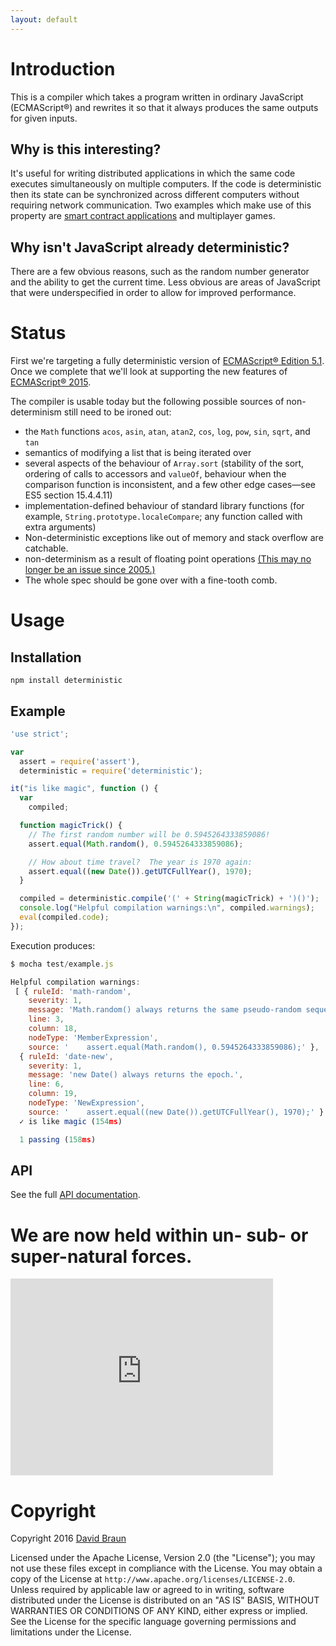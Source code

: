 ```yaml
---
layout: default
---
```

# Introduction

This is a compiler which takes a program written in ordinary JavaScript (ECMAScript®) and rewrites it so that it always produces the same outputs for given inputs.

## Why is this interesting?

It's useful for writing distributed applications in which the same code executes simultaneously on multiple computers.  If the code is deterministic then its state can be synchronized across different computers without requiring network communication.  Two examples which make use of this property  are [smart contract applications](https://erisindustries.com/) and multiplayer games.

## Why isn't JavaScript already deterministic?

There are a few obvious reasons, such as the random number generator and the ability to get the current time.  Less obvious are areas of JavaScript that were underspecified in order to allow for improved performance.

# Status

First we're targeting a fully deterministic version of [ECMAScript® Edition 5.1](http://www.ecma-international.org/ecma-262/5.1/).  Once we complete that we'll look at supporting the new features of [ECMAScript® 2015](http://www.ecma-international.org/ecma-262/6.0/index.html).

The compiler is usable today but the following possible sources of non-determinism still need to be ironed out:

* the `Math` functions `acos`, `asin`, `atan`, `atan2`, `cos`, `log`, `pow`, `sin`, `sqrt`, and `tan`
* semantics of modifying a list that is being iterated over
* several aspects of the behaviour of `Array.sort` (stability of the sort, ordering of calls to accessors and `valueOf`, behaviour when the comparison function is inconsistent, and a few other edge cases—see ES5 section 15.4.4.11)
* implementation-defined behaviour of standard library functions (for example, `String.prototype.localeCompare`; any function called with extra arguments)
* Non-deterministic exceptions like out of memory and stack overflow are catchable.
* non-determinism as a result of floating point operations [(This may no longer be an issue since 2005.)](http://stackoverflow.com/questions/3206101/extended-80-bit-double-floating-point-in-x87-not-sse2-we-dont-miss-it)
* The whole spec should be gone over with a fine-tooth comb.

# Usage

## Installation

`npm install deterministic`

## Example

~~~ javascript
'use strict';

var
  assert = require('assert'),
  deterministic = require('deterministic');

it("is like magic", function () {
  var
    compiled;

  function magicTrick() {
    // The first random number will be 0.5945264333859086!
    assert.equal(Math.random(), 0.5945264333859086);

    // How about time travel?  The year is 1970 again:
    assert.equal((new Date()).getUTCFullYear(), 1970);
  }

  compiled = deterministic.compile('(' + String(magicTrick) + ')()');
  console.log("Helpful compilation warnings:\n", compiled.warnings);
  eval(compiled.code);
});
~~~

Execution produces:

~~~ javascript
$ mocha test/example.js 

Helpful compilation warnings:
 [ { ruleId: 'math-random',
    severity: 1,
    message: 'Math.random() always returns the same pseudo-random sequence.',
    line: 3,
    column: 18,
    nodeType: 'MemberExpression',
    source: '    assert.equal(Math.random(), 0.5945264333859086);' },
  { ruleId: 'date-new',
    severity: 1,
    message: 'new Date() always returns the epoch.',
    line: 6,
    column: 19,
    nodeType: 'NewExpression',
    source: '    assert.equal((new Date()).getUTCFullYear(), 1970);' } ]
  ✓ is like magic (154ms)

  1 passing (158ms)
~~~

## API

See the full [API documentation](API).

# We are now held within un- sub- or super-natural forces.

<iframe width="420" height="315" src="https://www.youtube.com/embed/NbInZ5oJ0bc" frameborder="0" allowfullscreen></iframe>

# Copyright

Copyright 2016 [David Braun](http://www.NodeGuy.com/)

Licensed under the Apache License, Version 2.0 (the "License"); you may not use these files except in compliance with the License.  You may obtain a copy of the License at `http://www.apache.org/licenses/LICENSE-2.0`.  Unless required by applicable law or agreed to in writing, software distributed under the License is distributed on an "AS IS" BASIS, WITHOUT WARRANTIES OR CONDITIONS OF ANY KIND, either express or implied.  See the License for the specific language governing permissions and limitations under the License.

